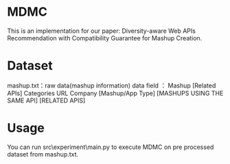 # MDMC
This is an implementation for our paper: Diversity-aware Web APIs Recommendation with Compatibility Guarantee for Mashup Creation.
# Dataset
mashup.txt：raw data(mashup information)
data field ：
Mashup   [Related APIs]   Categories   URL   Company   [Mashup/App Type]   [MASHUPS USING THE SAME API]   [RELATED APIS]
# Usage
You can run src\experiment\main.py to execute MDMC on pre processed dataset from mashup.txt.
